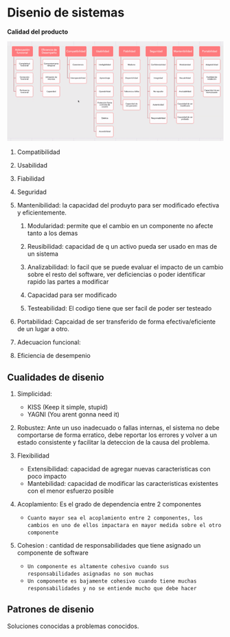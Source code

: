 # Disenio de sistemas

__Calidad del producto__

![alt text](image.png)

1. Compatibilidad
1. Usabilidad
1. Fiabilidad
1. Seguridad
1. Mantenibilidad: la capacidad del produyto para ser modificado efectiva y eficientemente.
    1. Modularidad: permite que el cambio en un componente no afecte tanto a los demas
    1. Reusibilidad: capacidad de q un activo pueda ser usado en mas de un sistema
    1. Analizabilidad: lo facil que se puede evaluar el impacto de un cambio sobre el resto del software, ver deficiencias o poder identificar rapido las partes a modificar
    1. Capacidad para ser modificado

    1. Testeabilidad: El codigo tiene que ser facil de poder ser testeado


1. Portabilidad: Capcaidad de ser transferido de forma efectiva/eficiente de un lugar a otro.


1. Adecuacion funcional: 

1. Eficiencia de desempenio

## Cualidades de disenio

1. Simplicidad: 
    - KISS (Keep it simple, stupid)
    - YAGNI (You arent gonna need it)
1. Robustez: Ante un uso inadecuado o fallas internas, el sistema no debe comportarse de forma erratico, debe reportar los errores y volver a un estado consistente y facilitar la deteccion de la causa del problema. 
1. Flexibilidad
    - Extensibilidad: capacidad de agregar nuevas caracteristicas con poco impacto
    - Mantebilidad: capacidad de modificar las caracteristicas existentes con el menor esfuerzo posible

1. Acoplamiento: Es el grado de dependencia entre 2 componentes
    - `Cuanto mayor sea el acoplamiento entre 2 componentes, los cambios en uno de ellos impactara en mayor medida sobre el otro componente`
1. Cohesion : cantidad de responsabilidades que tiene asignado un componente de software
    - `Un componente es altamente cohesivo cuando sus responsabilidades asignadas no son muchas`
    - `Un componente es bajamente cohesivo cuando tiene muchas responsabilidades y no se entiende mucho que debe hacer`

## Patrones de disenio
Soluciones conocidas a problemas conocidos.
